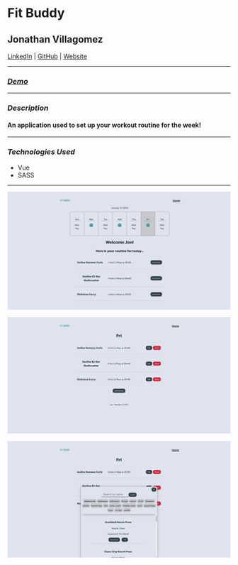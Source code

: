 # Fit Buddy

## Jonathan Villagomez

[LinkedIn](https://www.linkedin.com/in/jonathanvillagomezhernandez/) |
[GitHub](https://github.com/VillagomezHJonathan) |
[Website](https://www.jonweb.dev/)

---

### [**_Demo_**](https://fit-buddy.herokuapp.com/)

---

### **_Description_**

#### An application used to set up your workout routine for the week!

---

### **_Technologies Used_**

- Vue
- SASS

---

![Image](/project-info/screenshot01.png)

![Image](/project-info/screenshot02.png)

![Image](/project-info/screenshot03.png)
